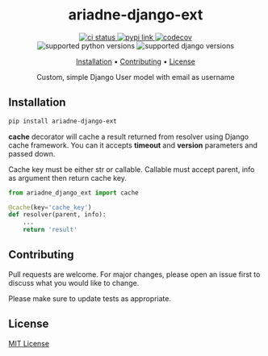 <h1 align="center">
  ariadne-django-ext
</h1>

<p align="center">
  <a href="https://github.com/dulmandakh/ariadne-django-ext/">
    <img src="https://img.shields.io/github/workflow/status/dulmandakh/ariadne-django-ext/CI?label=Test&logo=github&style=for-the-badge" alt="ci status">
  </a>
  <a href="https://pypi.org/project/ariadne-django-ext/">
    <img src="https://img.shields.io/pypi/v/ariadne-django-ext?style=for-the-badge" alt="pypi link">
  </a>
  <a href="https://codecov.io/github/dulmandakh/ariadne-django-ext">
    <img src="https://img.shields.io/codecov/c/github/dulmandakh/ariadne-django-ext?logo=codecov&style=for-the-badge" alt="codecov">
  </a>
  <br>
  <a>
    <img src="https://img.shields.io/pypi/pyversions/ariadne-django-ext?logo=python&style=for-the-badge" alt="supported python versions">
  </a>
  <a>
    <img src="https://img.shields.io/pypi/djversions/ariadne-django-ext?logo=django&style=for-the-badge" alt="supported django versions">
  </a>
</p>

<p align="center">
  <a href="#installation">Installation</a> •
  <a href="#contributing">Contributing</a> •
  <a href="#license">License</a>
</p>

<p align="center">Custom, simple Django User model with email as username</p>

## Installation

```sh
pip install ariadne-django-ext
```

**cache** decorator will cache a result returned from resolver using Django cache framework. You can it accepts **timeout** and **version** parameters and passed down.

Cache key must be either str or callable. Callable must accept parent, info as argument then return cache key.

```python
from ariadne_django_ext import cache

@cache(key='cache_key')
def resolver(parent, info):
    ...
    return 'result'

```

## Contributing

Pull requests are welcome. For major changes, please open an issue first to discuss what you would like to change.

Please make sure to update tests as appropriate.

## License

[MIT License](https://choosealicense.com/licenses/mit/)
